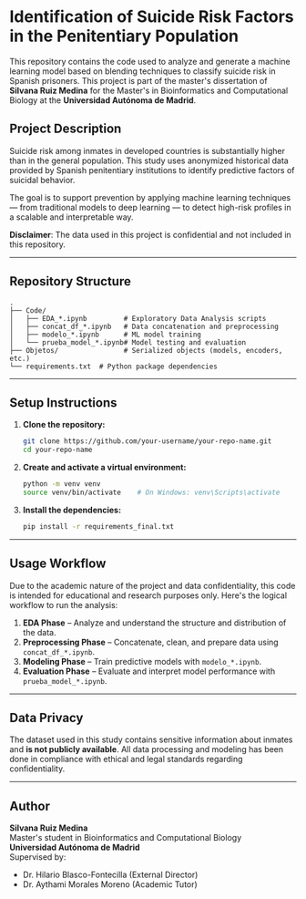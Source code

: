 
# Identification of Suicide Risk Factors in the Penitentiary Population

This repository contains the code used to analyze and generate a machine learning model based on blending techniques to classify suicide risk in Spanish prisoners. This project is part of the master's dissertation of **Silvana Ruiz Medina** for the Master's in Bioinformatics and Computational Biology at the **Universidad Autónoma de Madrid**.

## Project Description

Suicide risk among inmates in developed countries is substantially higher than in the general population. This study uses anonymized historical data provided by Spanish penitentiary institutions to identify predictive factors of suicidal behavior. 

The goal is to support prevention by applying machine learning techniques — from traditional models to deep learning — to detect high-risk profiles in a scalable and interpretable way.

**Disclaimer**: The data used in this project is confidential and not included in this repository.

---

## Repository Structure

```
.
├── Code/
│   ├── EDA_*.ipynb         # Exploratory Data Analysis scripts
│   ├── concat_df_*.ipynb   # Data concatenation and preprocessing
│   ├── modelo_*.ipynb      # ML model training
│   └── prueba_model_*.ipynb# Model testing and evaluation
├── Objetos/                # Serialized objects (models, encoders, etc.)
└── requirements.txt  # Python package dependencies
```

---

## Setup Instructions

1. **Clone the repository:**

   ```bash
   git clone https://github.com/your-username/your-repo-name.git
   cd your-repo-name
   ```

2. **Create and activate a virtual environment:**

   ```bash
   python -m venv venv
   source venv/bin/activate    # On Windows: venv\Scripts\activate
   ```

3. **Install the dependencies:**

   ```bash
   pip install -r requirements_final.txt
   ```

---

## Usage Workflow

Due to the academic nature of the project and data confidentiality, this code is intended for educational and research purposes only. Here's the logical workflow to run the analysis:

1. **EDA Phase** – Analyze and understand the structure and distribution of the data.
2. **Preprocessing Phase** – Concatenate, clean, and prepare data using `concat_df_*.ipynb`.
3. **Modeling Phase** – Train predictive models with `modelo_*.ipynb`.
4. **Evaluation Phase** – Evaluate and interpret model performance with `prueba_model_*.ipynb`.

---

## Data Privacy

The dataset used in this study contains sensitive information about inmates and **is not publicly available**. All data processing and modeling has been done in compliance with ethical and legal standards regarding confidentiality.

---

## Author

**Silvana Ruiz Medina**  
Master's student in Bioinformatics and Computational Biology     
**Universidad Autónoma de Madrid**  
Supervised by:  
- Dr. Hilario Blasco-Fontecilla (External Director)  
- Dr. Aythami Morales Moreno (Academic Tutor)


